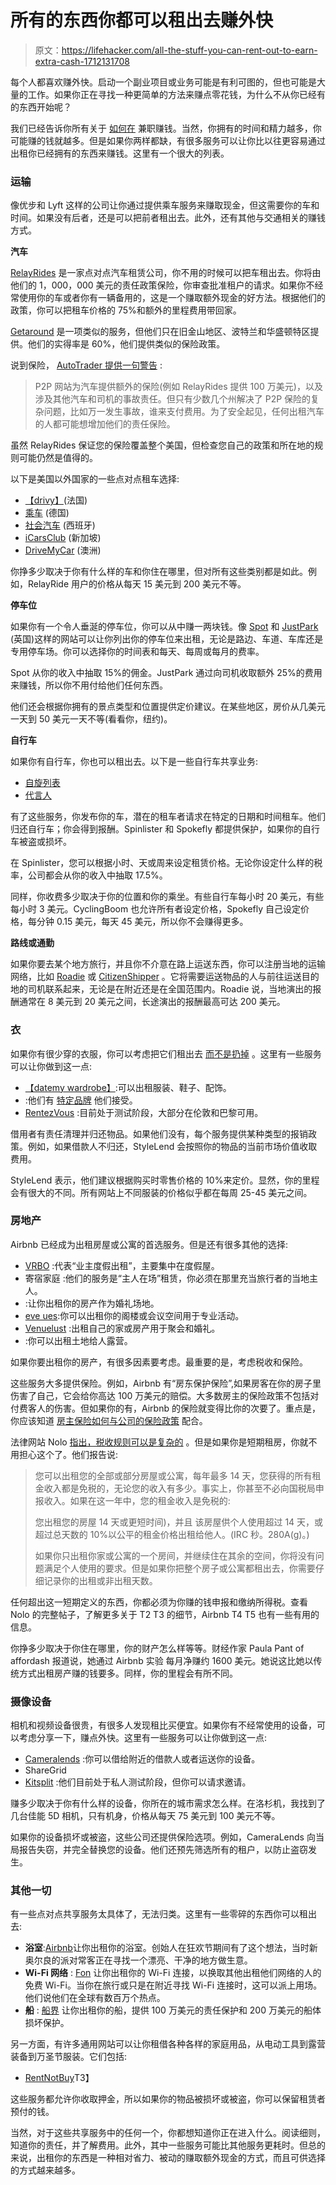 # 所有的东西你都可以租出去赚外快

> 原文：<https://lifehacker.com/all-the-stuff-you-can-rent-out-to-earn-extra-cash-1712131708>

每个人都喜欢赚外快。启动一个副业项目或业务可能是有利可图的，但也可能是大量的工作。如果你正在寻找一种更简单的方法来赚点零花钱，为什么不从你已经有的东西开始呢？



我们已经告诉你所有关于 [如何在](https://lifehacker.com/the-complete-guide-to-making-money-in-your-spare-time-1291903155) 兼职赚钱。当然，你拥有的时间和精力越多，你可能赚的钱就越多。但是如果你两样都缺，有很多服务可以让你比以往更容易通过出租你已经拥有的东西来赚钱。这里有一个很大的列表。

### 运输

像优步和 Lyft 这样的公司让你通过提供乘车服务来赚取现金，但这需要你的车和时间。如果没有后者，还是可以把前者租出去。此外，还有其他与交通相关的赚钱方式。

**汽车**

[RelayRides](https://relayrides.com/) 是一家点对点汽车租赁公司，你不用的时候可以把车租出去。你将由他们的 1，000，000 美元的责任政策保险，你审查批准租户的请求。如果你不经常使用你的车或者你有一辆备用的，这是一个赚取额外现金的好方法。根据他们的政策，你可以把租车价格的 75%和额外的里程费用带回家。

[Getaround](https://www.getaround.com/) 是一项类似的服务，但他们只在旧金山地区、波特兰和华盛顿特区提供。他们的实得率是 60%，他们提供类似的保险政策。

说到保险， [AutoTrader 提供一句警告](http://www.autotrader.com/research/article/car-shopping/234961/the-good-bad-and-ugly-of-peer-to-peer-car-sharing.jsp) :

> P2P 网站为汽车提供额外的保险(例如 RelayRides 提供 100 万美元)，以及涉及其他汽车和司机的事故责任。但只有少数几个州解决了 P2P 保险的复杂问题，比如万一发生事故，谁来支付费用。为了安全起见，任何出租汽车的人都可能想增加他们的责任保险。

虽然 RelayRides 保证您的保险覆盖整个美国，但检查您自己的政策和所在地的规则可能仍然是值得的。

以下是美国以外国家的一些点对点租车选择:

*   [【drivy】](https://www.drivy.com/)(法国)
*   [乘车](http://www.mitfahrgelegenheit.de/) (德国)
*   [社会汽车](http://www.socialcar.com/en/) (西班牙)
*   [iCarsClub](http://www.icarsclub.com/) (新加坡)
*   [DriveMyCar](http://www.drivemycar.com.au/) (澳洲)

你挣多少取决于你有什么样的车和你住在哪里，但对所有这些类别都是如此。例如，RelayRide 用户的价格从每天 15 美元到 200 美元不等。

**停车位**

如果你有一个令人垂涎的停车位，你可以从中赚一两块钱。像 [Spot](http://www.parkeasier.com/) 和 [JustPark](https://www.justpark.com/) (英国)这样的网站可以让你列出你的停车位来出租，无论是路边、车道、车库还是专用停车场。你可以选择你的时间表和每天、每周或每月的费率。

Spot 从你的收入中抽取 15%的佣金。JustPark 通过向司机收取额外 25%的费用来赚钱，所以你不用付给他们任何东西。

他们还会根据你拥有的景点类型和位置提供定价建议。在某些地区，房价从几美元一天到 50 美元一天不等(看看你，纽约)。

**自行车**

如果你有自行车，你也可以租出去。以下是一些自行车共享业务:

*   [自旋列表](https://www.spinlister.com/)
*   [代言人](https://www.spokefly.com/)

有了这些服务，你发布你的车，潜在的租车者请求在特定的日期和时间租车。他们归还自行车；你会得到报酬。Spinlister 和 Spokefly 都提供保护，如果你的自行车被盗或损坏。

在 Spinlister，您可以根据小时、天或周来设定租赁价格。无论你设定什么样的税率，公司都会从你的收入中抽取 17.5%。

同样，你收费多少取决于你的位置和你的乘坐。有些自行车每小时 20 美元，有些每小时 3 美元。CyclingBoom 也允许所有者设定价格，Spokefly 自己设定价格，每分钟 0.15 美元，每天 45 美元，所以你不会赚得更多。

**路线或通勤**

如果你要去某个地方旅行，并且你不介意在路上运送东西，你可以注册当地的运输网络，比如 [Roadie](https://www.roadie.com/) 或 [CitizenShipper](https://www.citizenshipper.com/new-drivers/) 。它将需要运送物品的人与前往运送目的地的司机联系起来，无论是在附近还是在全国范围内。Roadie 说，当地演出的报酬通常在 8 美元到 20 美元之间，长途演出的报酬最高可达 200 美元。

### 衣

如果你有很少穿的衣服，你可以考虑把它们租出去 [而不是扔掉](http://lifehacker.com/clean-out-your-closet-by-getting-rid-of-stuff-you-would-1080911764) 。这里有一些服务可以让你做到这一点:

*   [【datemy wardrobe】](https://www.datemywardrobe.com/):可以出租服装、鞋子、配饰。
*   :他们有 [特定品牌](http://blog.stylelend.com/brands-we-accept/) 他们接受。
*   [RentezVous](https://rentez-vous.com/) :目前处于测试阶段，大部分在伦敦和巴黎可用。

借用者有责任清理并归还物品。如果他们没有，每个服务提供某种类型的报销政策。例如，如果借款人不归还，StyleLend 会按照你的物品的当前市场价值收取费用。

StyleLend 表示，他们建议根据购买时零售价格的 10%来定价。显然，你的里程会有很大的不同。所有网站上不同服装的价格似乎都在每周 25-45 美元之间。

### 房地产

Airbnb 已经成为出租房屋或公寓的首选服务。但是还有很多其他的选择:

*   [VRBO](http://www.vrbo.com/) :代表“业主度假出租”，主要集中在度假屋。
*   寄宿家庭 :他们的服务是“主人在场”租赁，你必须在那里充当旅行者的当地主人。
*   :让你出租你的房产作为婚礼场地。
*   [eve ues](http://www.evenues.com/Venue-Finder):你可以出租你的阁楼或会议空间用于专业活动。
*   [Venuelust](http://venuelust.com/) :出租自己的家或房产用于聚会和婚礼。
*   :你可以出租土地给人露营。

如果你要出租你的房产，有很多因素要考虑。最重要的是，考虑税收和保险。

这些服务大多提供保险。例如，Airbnb 有“房东保护保险”,如果房客在你的房子里伤害了自己，它会给你高达 100 万美元的赔偿。大多数房主的保险政策不包括对付费客人的伤害。但如果你的有，Airbnb 的保险就变得比你的次要了。重点是，你应该知道 [房主保险如何与公司的保险政策](https://www.airbnb.com/support/article/296) 配合。

法律网站 Nolo [指出，税收规则可以是复杂的](http://www.nolo.com/legal-encyclopedia/tax-issues-when-renting-your-home-airbnb-vrbo.html) 。但是如果你是短期租房，你就不用担心这个了。他们报告说:

> 您可以出租您的全部或部分房屋或公寓，每年最多 14 天，您获得的所有租金收入都是免税的，无论您的收入有多少。事实上，你甚至不必向国税局申报收入。如果在这一年中，您的租金收入是免税的:
> 
> 您出租您的房屋 14 天或更短时间)，并且
> 该房屋供个人使用超过 14 天，或超过总天数的 10%以公平的租金价格出租给他人。(IRC 秒。280A(g)。)
> 
> 如果你只出租你家或公寓的一个房间，并继续住在其余的空间，你将没有问题满足个人使用的要求。但是如果你把整个房子或公寓都租出去，你需要仔细记录你的出租或非出租天数。

任何超出这一短期定义的东西，你都必须为你赚的钱申报和缴纳所得税。查看 Nolo 的完整帖子，了解更多关于 T2 T3 的细节，Airbnb T4 T5 也有一些有用的信息。

你挣多少取决于你住在哪里，你的财产怎么样等等。财经作家 Paula Pant of affordash 报道说，她通过 Airbnb 实验 每月净赚约 1600 美元。她说这比她以传统方式出租房产赚的钱要多。同样，你的里程会有所不同。

### 摄像设备

相机和视频设备很贵，有很多人发现租比买便宜。如果你有不经常使用的设备，可以考虑分享一下，赚点外快。这里有一些服务可以让你做到这一点:

*   [Cameralends](https://www.cameralends.com/) :你可以借给附近的借款人或者运送你的设备。
*   ShareGrid
*   [Kitsplit](http://kitsplit.com/) :他们目前处于私人测试阶段，但你可以请求邀请。

赚多少取决于你有什么样的设备，你所在的城市需求怎么样。在洛杉机，我找到了几台佳能 5D 相机，只有机身，价格从每天 75 美元到 100 美元不等。

如果你的设备损坏或被盗，这些公司还提供保险选项。例如，CameraLends 向当局报告失窃，并完全替换您的设备。他们还预先筛选所有的租户，以防止盗窃发生。

### 其他一切

有一些点对点共享服务太具体了，无法归类。这里有一些零碎的东西你可以租出去:

*   **浴室**:[Airbnb](http://www.airpnp.co/)让你出租你的浴室。创始人在狂欢节期间有了这个想法，当时新奥尔良的派对常客正在寻找一个漂亮、干净的地方做生意。
*   **Wi-Fi 网络** : [Fon](https://corp.fon.com/en) 让你出租你的 Wi-Fi 连接，以换取其他出租他们网络的人的免费 Wi-Fi。当你在旅行或只是在附近寻找 Wi-Fi 连接时，这可以派上用场。他们说他们在全球有数百万个热点。
*   **船** : [船界](https://boatbound.co/) 让你出租你的船，提供 100 万美元的责任保护和 200 万美元的船体损坏保护。

另一方面，有许多通用网站可以让你租借各种各样的家庭用品，从电动工具到露营装备到万圣节服装。它们包括:

*   [RentNotBuy](http://rentnotbuy.com/)T3】

这些服务都允许你收取押金，所以如果你的物品被损坏或被盗，你可以保留租赁者预付的钱。

当然，对于这些共享服务中的任何一个，你都想知道你正在进入什么。阅读细则，知道你的责任，并了解费用。此外，其中一些服务可能比其他服务更耗时。但总的来说，出租你的东西是一种相对省力、被动的赚取额外现金的方式，而且可供选择的方式越来越多。